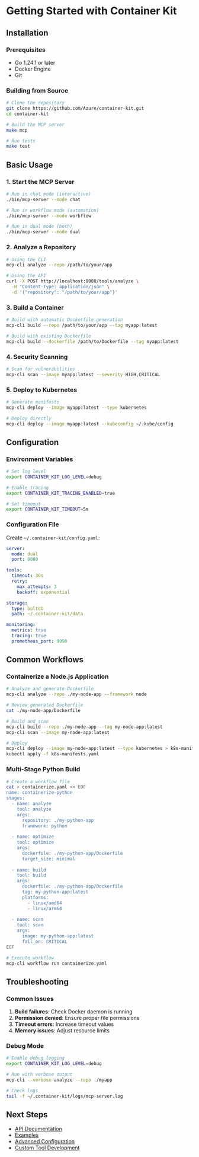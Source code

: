 # Getting Started with Container Kit

## Installation

### Prerequisites
- Go 1.24.1 or later
- Docker Engine
- Git

### Building from Source

```bash
# Clone the repository
git clone https://github.com/Azure/container-kit.git
cd container-kit

# Build the MCP server
make mcp

# Run tests
make test
```

## Basic Usage

### 1. Start the MCP Server

```bash
# Run in chat mode (interactive)
./bin/mcp-server --mode chat

# Run in workflow mode (automation)
./bin/mcp-server --mode workflow

# Run in dual mode (both)
./bin/mcp-server --mode dual
```

### 2. Analyze a Repository

```bash
# Using the CLI
mcp-cli analyze --repo /path/to/your/app

# Using the API
curl -X POST http://localhost:8080/tools/analyze \
  -H "Content-Type: application/json" \
  -d '{"repository": "/path/to/your/app"}'
```

### 3. Build a Container

```bash
# Build with automatic Dockerfile generation
mcp-cli build --repo /path/to/your/app --tag myapp:latest

# Build with existing Dockerfile
mcp-cli build --dockerfile /path/to/Dockerfile --tag myapp:latest
```

### 4. Security Scanning

```bash
# Scan for vulnerabilities
mcp-cli scan --image myapp:latest --severity HIGH,CRITICAL
```

### 5. Deploy to Kubernetes

```bash
# Generate manifests
mcp-cli deploy --image myapp:latest --type kubernetes

# Deploy directly
mcp-cli deploy --image myapp:latest --kubeconfig ~/.kube/config
```

## Configuration

### Environment Variables

```bash
# Set log level
export CONTAINER_KIT_LOG_LEVEL=debug

# Enable tracing
export CONTAINER_KIT_TRACING_ENABLED=true

# Set timeout
export CONTAINER_KIT_TIMEOUT=5m
```

### Configuration File

Create `~/.container-kit/config.yaml`:

```yaml
server:
  mode: dual
  port: 8080

tools:
  timeout: 30s
  retry:
    max_attempts: 3
    backoff: exponential

storage:
  type: boltdb
  path: ~/.container-kit/data

monitoring:
  metrics: true
  tracing: true
  prometheus_port: 9090
```

## Common Workflows

### Containerize a Node.js Application

```bash
# Analyze and generate Dockerfile
mcp-cli analyze --repo ./my-node-app --framework node

# Review generated Dockerfile
cat ./my-node-app/Dockerfile

# Build and scan
mcp-cli build --repo ./my-node-app --tag my-node-app:latest
mcp-cli scan --image my-node-app:latest

# Deploy
mcp-cli deploy --image my-node-app:latest --type kubernetes > k8s-manifests.yaml
kubectl apply -f k8s-manifests.yaml
```

### Multi-Stage Python Build

```bash
# Create a workflow file
cat > containerize.yaml << EOF
name: containerize-python
stages:
  - name: analyze
    tool: analyze
    args:
      repository: ./my-python-app
      framework: python
      
  - name: optimize
    tool: optimize
    args:
      dockerfile: ./my-python-app/Dockerfile
      target_size: minimal
      
  - name: build
    tool: build
    args:
      dockerfile: ./my-python-app/Dockerfile
      tag: my-python-app:latest
      platforms:
        - linux/amd64
        - linux/arm64
        
  - name: scan
    tool: scan
    args:
      image: my-python-app:latest
      fail_on: CRITICAL
EOF

# Execute workflow
mcp-cli workflow run containerize.yaml
```

## Troubleshooting

### Common Issues

1. **Build failures**: Check Docker daemon is running
2. **Permission denied**: Ensure proper file permissions
3. **Timeout errors**: Increase timeout values
4. **Memory issues**: Adjust resource limits

### Debug Mode

```bash
# Enable debug logging
export CONTAINER_KIT_LOG_LEVEL=debug

# Run with verbose output
mcp-cli --verbose analyze --repo ./myapp

# Check logs
tail -f ~/.container-kit/logs/mcp-server.log
```

## Next Steps

- [API Documentation](../api/README.md)
- [Examples](../examples/README.md)
- [Advanced Configuration](./advanced-config.md)
- [Custom Tool Development](./custom-tools.md)
